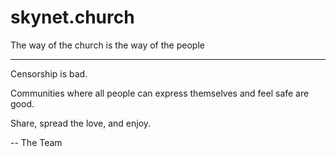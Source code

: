 # skynet.church

The way of the church is the way of the people

---

Censorship is bad.

Communities where all people can express themselves and feel safe are good.

Share, spread the love, and enjoy.

 -- The Team